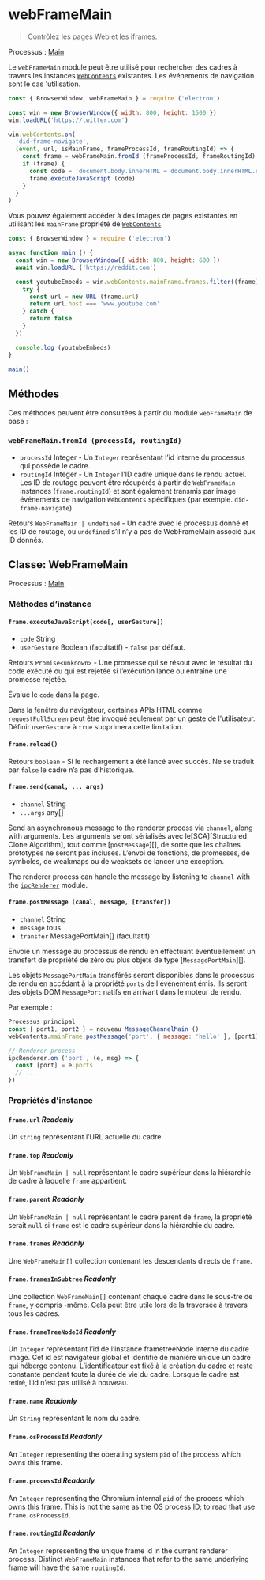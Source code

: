 # webFrameMain

> Contrôlez les pages Web et les iframes.

Processus : [Main](../glossary.md#main-process)

Le `webFrameMain` module peut être utilisé pour rechercher des cadres à travers les instances [`WebContents`](web-contents.md) existantes. Les événements de navigation sont le cas 'utilisation.

```javascript
const { BrowserWindow, webFrameMain } = require ('electron')

const win = new BrowserWindow({ width: 800, height: 1500 })
win.loadURL('https://twitter.com')

win.webContents.on(
  'did-frame-navigate',
  (event, url, isMainFrame, frameProcessId, frameRoutingId) => {
    const frame = webFrameMain.fromId (frameProcessId, frameRoutingId)
    if (frame) {
      const code = 'document.body.innerHTML = document.body.innerHTML.replaceAll(« heck », « h*ck »)'
      frame.executeJavaScript (code)
    }
  }
)
```

Vous pouvez également accéder à des images de pages existantes en utilisant les `mainFrame` propriété de [`WebContents`](web-contents.md).

```javascript
const { BrowserWindow } = require ('electron')

async function main () {
  const win = new BrowserWindow({ width: 800, height: 600 })
  await win.loadURL ('https://reddit.com')

  const youtubeEmbeds = win.webContents.mainFrame.frames.filter((frame) => {
    try {
      const url = new URL (frame.url)
      return url.host === 'www.youtube.com'
    } catch {
      return false
    }
  })

  console.log (youtubeEmbeds)
}

main()
```

## Méthodes

Ces méthodes peuvent être consultées à partir du module `webFrameMain` de base :

### `webFrameMain.fromId (processId, routingId)`

* `processId` Integer - Un `Integer` représentant l’id interne du processus qui possède le cadre.
* `routingId` Integer - Un `Integer` l’ID cadre unique dans le rendu actuel. Les ID de routage peuvent être récupérés à partir de `WebFrameMain` instances (`frame.routingId`) et sont également transmis par image événements de navigation `WebContents` spécifiques (par exemple. `did-frame-navigate`).

Retours `WebFrameMain | undefined` - Un cadre avec le processus donné et les ID de routage, ou `undefined` s’il n’y a pas de WebFrameMain associé aux ID donnés.

## Classe: WebFrameMain

Processus : [Main](../glossary.md#main-process)

### Méthodes d’instance

#### `frame.executeJavaScript(code[, userGesture])`

* `code` String
* `userGesture` Boolean (facultatif) - `false` par défaut.

Retours `Promise<unknown>` - Une promesse qui se résout avec le résultat du code exécuté ou qui est rejetée si l’exécution lance ou entraîne une promesse rejetée.

Évalue le `code` dans la page.

Dans la fenêtre du navigateur, certaines APIs HTML comme `requestFullScreen` peut être invoqué seulement par un geste de l'utilisateur. Définir `userGesture` à `true` supprimera cette limitation.

#### `frame.reload()`

Retours `boolean` - Si le rechargement a été lancé avec succès. Ne se traduit par `false` le cadre n’a pas d’historique.

#### `frame.send(canal, ... args)`

* `channel` String
* `...args` any[]

Send an asynchronous message to the renderer process via `channel`, along with arguments. Les arguments seront sérialisés avec le\[SCA\]\[Structured Clone Algorithm\], tout comme [`postMessage`][], de sorte que les chaînes prototypes ne seront pas incluses. L’envoi de fonctions, de promesses, de symboles, de weakmaps ou de weaksets de lancer une exception.

The renderer process can handle the message by listening to `channel` with the [`ipcRenderer`](ipc-renderer.md) module.

#### `frame.postMessage (canal, message, [transfer])`

* `channel` String
* `message` tous
* `transfer` MessagePortMain[] (facultatif)

Envoie un message au processus de rendu en effectuant éventuellement un transfert de propriété de zéro ou plus objets de type [`MessagePortMain`][].

Les objets `MessagePortMain` transférés seront disponibles dans le processus de rendu en accédant à la propriété `ports` de l'événement émis. Ils seront des objets DOM `MessagePort` natifs en arrivant dans le moteur de rendu.

Par exemple :

```js
Processus principal
const { port1, port2 } = nouveau MessageChannelMain ()
webContents.mainFrame.postMessage('port', { message: 'hello' }, [port1])

// Renderer process
ipcRenderer.on ('port', (e, msg) => {
  const [port] = e.ports
  // ...
})
```

### Propriétés d'instance

#### `frame.url` _Readonly_

Un `string` représentant l’URL actuelle du cadre.

#### `frame.top` _Readonly_

Un `WebFrameMain | null` représentant le cadre supérieur dans la hiérarchie de cadre à laquelle `frame` appartient.

#### `frame.parent` _Readonly_

Un `WebFrameMain | null` représentant le cadre parent de `frame`, la propriété serait `null` si `frame` est le cadre supérieur dans la hiérarchie du cadre.

#### `frame.frames` _Readonly_

Une `WebFrameMain[]` collection contenant les descendants directs de `frame`.

#### `frame.framesInSubtree` _Readonly_

Une collection `WebFrameMain[]` contenant chaque cadre dans le sous-tre de `frame`, y compris -même. Cela peut être utile lors de la traversée à travers tous les cadres.

#### `frame.frameTreeNodeId` _Readonly_

Un `Integer` représentant l’id de l’instance frametreeNode interne du cadre image. Cet id est navigateur global et identifie de manière unique un cadre qui héberge contenu. L’identificateur est fixé à la création du cadre et reste constante pendant toute la durée de vie du cadre. Lorsque le cadre est retiré, l’id n’est pas utilisé à nouveau.

#### `frame.name` _Readonly_

Un `String` représentant le nom du cadre.

#### `frame.osProcessId` _Readonly_

An `Integer` representing the operating system `pid` of the process which owns this frame.

#### `frame.processId` _Readonly_

An `Integer` representing the Chromium internal `pid` of the process which owns this frame. This is not the same as the OS process ID; to read that use `frame.osProcessId`.

#### `frame.routingId` _Readonly_

An `Integer` representing the unique frame id in the current renderer process. Distinct `WebFrameMain` instances that refer to the same underlying frame will have the same `routingId`.
